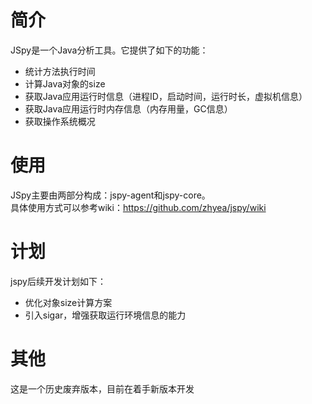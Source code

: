 # 简介  
JSpy是一个Java分析工具。它提供了如下的功能：  
* 统计方法执行时间
* 计算Java对象的size
* 获取Java应用运行时信息（进程ID，启动时间，运行时长，虚拟机信息）
* 获取Java应用运行时内存信息（内存用量，GC信息）
* 获取操作系统概况


# 使用  
JSpy主要由两部分构成：jspy-agent和jspy-core。  
具体使用方式可以参考wiki：https://github.com/zhyea/jspy/wiki


# 计划  
jspy后续开发计划如下：
* 优化对象size计算方案  
* 引入sigar，增强获取运行环境信息的能力


# 其他
这是一个历史废弃版本，目前在着手新版本开发


